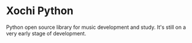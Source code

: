 Xochi Python
=====

Python open source library for music development and study. It's still on a very early stage of development. 